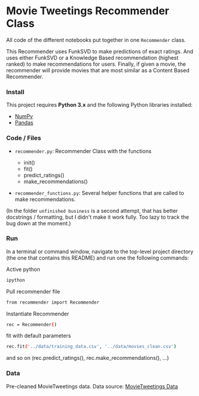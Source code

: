 # Movie Tweetings Recommender Class

All code of the different notebooks put together in one `Recommender` class.

This Recommender uses FunkSVD to make predictions of exact ratings. And uses 
either FunkSVD or a Knowledge Based recommendation (highest ranked) to make 
recommendations for users. Finally, if given a movie, the recommender will 
provide movies that are most similar as a Content Based Recommender.

### Install

This project requires **Python 3.x** and the following Python libraries installed:

- [NumPy](http://www.numpy.org/)
- [Pandas](http://pandas.pydata.org)

### Code / Files

- `recommender.py`: Recommender Class with the functions
    - init()
    - fit()
    - predict_ratings()
    - make_recommendations()

- `recommender_functions.py`: Several helper functions that are called to make recommendations.

(In the folder `unfinished business` is a second attempt, that has better docstrings / formatting, but I didn't make it work fully. Too lazy to track the bug down at the moment.)

### Run

In a terminal or command window, navigate to the top-level project directory (the one that contains this README) 
and run one the following commands:

Active python
```bash
ipython
``` 
Pull recommender file
```bash
from recommender import Recommender
```  
Instantiate Recommender
```bash
rec = Recommender()
```
fit with default parameters
```bash
rec.fit('../data/training_data.csv', '../data/movies_clean.csv')
```
and so on (rec.predict_ratings(), rec.make_recommendations(), ...)


### Data

Pre-cleaned MovieTweetings data. Data source: [MovieTweetings Data](https://github.com/sidooms/MovieTweetings/tree/master/recsyschallenge2014) 